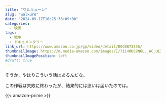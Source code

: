 ```yaml
---
title: "ワルキューレ"
slug: "walkure"
date: "2024-09-17T10:25:36+09:00"
categories:
  - 映画
tags:
  - 戦争 
  - ドキュメンタリー
link_url: https://www.amazon.co.jp/gp/video/detail/B0CBB73S56/
thumbnailImage: https://m.media-amazon.com/images/I/71i40US8N6L._AC_UL320_.jpg
thumbnailImagePosition: left
#draft: true
---
```

そうか、やはりこういう話はあるんだな。
<!--more-->
この作戦は失敗に終わったが、結果的には思いは届いたのでは。

{{< amazon-prime >}}
